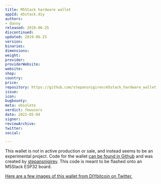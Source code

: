 ```yaml
---
title: M5Stack hardware wallet
appId: m5stack.diy
authors:
- danny
released: 2019-06-25
discontinued: 
updated: 2019-06-25
version: 
binaries: 
dimensions: 
weight: 
provider: 
providerWebsite: 
website: 
shop: 
country: 
price: 
repository: https://github.com/stepansnigirev/m5stack_hardware_wallet
issue: 
icon: 
bugbounty: 
meta: obsolete
verdict: fewusers
date: 2022-05-04
signer: 
reviewArchive: 
twitter: 
social: 

---
```


This wallet is not in active production or sale, and instead seems to be an experimental project. Code for the wallet [can be found in Github](https://github.com/stepansnigirev/m5stack_hardware_wallet) and was created by [stepansnigirev](https://github.com/stepansnigirev). This code is meant to be flashed onto an M5Stack ESP32 board.

[Here are a few images of this wallet from DIYbitcoin on Twitter.](https://twitter.com/DIYbitcoin/status/1362760858011631618)
